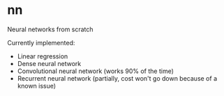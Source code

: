 # nn
Neural networks from scratch

Currently implemented:
* Linear regression
* Dense neural network
* Convolutional neural network (works 90% of the time)
* Recurrent neural network (partially, cost won't go down because of a known issue)

